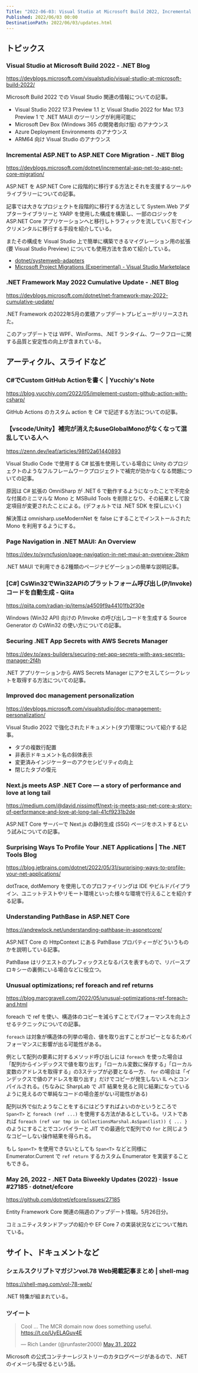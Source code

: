 ```yaml
---
Title: "2022-06-03: Visual Studio at Microsoft Build 2022, Incremental ASP.NET to ASP.NET Core Migration"
Published: 2022/06/03 00:00
DestinationPath: 2022/06/03/updates.html
---
```

<!--
# yyyy-MM-dd
## 主なトピックス
## ヘッドライン
## アーティクル、スライドなど
## ライブラリ、リポジトリ、ツールなど
## サイト、ドキュメントなど
### ツイート
## Deep Dive
-->

## トピックス
### Visual Studio at Microsoft Build 2022 - .NET Blog
https://devblogs.microsoft.com/visualstudio/visual-studio-at-microsoft-build-2022/

Microsoft Build 2022 での Visual Studio 関連の情報についての記事。

- Visual Studio 2022 17.3 Preview 1.1 と Visual Studio 2022 for Mac 17.3 Preview 1 で .NET MAUI のツーリングが利用可能に
- Microsoft Dev Box (Windows 365 の開発者向け版) のアナウンス
- Azure Deployment Environments のアナウンス
- ARM64 向け Visual Studio のアナウンス

### Incremental ASP.NET to ASP.NET Core Migration - .NET Blog
https://devblogs.microsoft.com/dotnet/incremental-asp-net-to-asp-net-core-migration/

ASP.NET を ASP.NET Core に段階的に移行する方法とそれを支援するツールやライブラリーについての記事。

記事では大きなプロジェクトを段階的に移行する方法として System.Web アダプターライブラリーと YARP を使用した構成を構築し、一部のロジックを ASP.NET Core アプリケーションへと移行しトラフィックを流していく形でインクリメンタルに移行する手段を紹介している。

またその構成を Visual Studio 上で簡単に構築できるマイグレーション用の拡張 (要 Visual Studio Preview) についても使用方法を含めて紹介している。

- [dotnet/systemweb-adapters](https://github.com/dotnet/systemweb-adapters)
- [Microsoft Project Migrations (Experimental) - Visual Studio Marketplace](https://marketplace.visualstudio.com/items?itemName=WebToolsTeam.aspnetprojectmigrations)

### .NET Framework May 2022 Cumulative Update - .NET Blog
https://devblogs.microsoft.com/dotnet/net-framework-may-2022-cumulative-update/

.NET Framework の2022年5月の累積アップデートプレビューがリリースされた。

このアップデートでは WPF、WinForms、.NET ランタイム、ワークフローに関する品質と安定性の向上が含まれている。

## アーティクル、スライドなど
### C#でCustom GitHub Actionを書く | Yucchiy's Note
https://blog.yucchiy.com/2022/05/implement-custom-github-action-with-csharp/

GitHub Actions のカスタム action を C# で記述する方法についての記事。

### 【vscode/Unity】補完が消えた&useGlobalMonoがなくなって混乱している人へ
https://zenn.dev/leaf/articles/98f02a61440893

Visual Studio Code で使用する C# 拡張を使用している場合に Unity のプロジェクトのようなフルフレームワークプロジェクトで補完が効かなくなる問題についての記事。

原因は C# 拡張の OmniSharp が .NET 6 で動作するようになったことで不完全な付属のミニマルな Mono と MSBuild Tools を削除となり、その結果として設定項目が変更されたことによる。(デフォルトでは .NET SDK を探しにいく)

解決策は omnisharp.useModernNet を false にすることでインストールされた Mono を利用するようにする。

### Page Navigation in .NET MAUI: An Overview
https://dev.to/syncfusion/page-navigation-in-net-maui-an-overview-2bkm

.NET MAUI で利用できる2種類のページナビゲーションの簡単な説明記事。

### [C#] CsWin32でWin32APIのプラットフォーム呼び出し(P/Invoke)コードを自動生成 - Qiita
https://qiita.com/radian-jp/items/a4509f9a44101fb2f30e

Windows (Win32 API) 向けの P/Invoke の呼び出しコードを生成する Source Generator の CsWin32 の使い方についての記事。

### Securing .NET App Secrets with AWS Secrets Manager
https://dev.to/aws-builders/securing-net-app-secrets-with-aws-secrets-manager-2f4h

.NET アプリケーションから AWS Secrets Manager にアクセスしてシークレットを取得する方法についての記事。

### Improved doc management personalization
https://devblogs.microsoft.com/visualstudio/doc-management-personalization/

Visual Studio 2022 で強化されたドキュメント(タブ)管理について紹介する記事。

- タブの複数行配置
- 非表示ドキュメント名の斜体表示
- 変更済みインジケーターのアクセシビリティの向上
- 閉じたタブの復元

### Next.js meets ASP .NET Core — a story of performance and love at long tail
https://medium.com/@david.nissimoff/next-js-meets-asp-net-core-a-story-of-performance-and-love-at-long-tail-41cf9231b2de

ASP.NET Core サーバーで Next.js の静的生成 (SSG) ページをホストするという試みについての記事。

### Surprising Ways To Profile Your .NET Applications | The .NET Tools Blog
https://blog.jetbrains.com/dotnet/2022/05/31/surprising-ways-to-profile-your-net-applications/

dotTrace, dotMemory を使用してのプロファイリングは IDE やビルドパイプライン、ユニットテストやリモート環境といった様々な環境で行えることを紹介する記事。

### Understanding PathBase in ASP.NET Core
https://andrewlock.net/understanding-pathbase-in-aspnetcore/

ASP.NET Core の HttpContext にある PathBase プロパティーがどういうものかを説明している記事。

PathBase はリクエストのプレフィックスとなるパスを表すもので、リバースプロキシーの裏側にいる場合などに役立つ。

### Unusual optimizations; ref foreach and ref returns
https://blog.marcgravell.com/2022/05/unusual-optimizations-ref-foreach-and.html

foreach で ref を使い、構造体のコピーを減らすことでパフォーマンスを向上させるテクニックについての記事。

`foreach` は対象が構造体の列挙の場合、値を取り出すことがコピーとなるためパフォーマンスに影響が出る可能性がある。

例として配列の要素に対するメソッド呼び出しには `foreach` を使った場合は「配列からインデックスで値を取り出す」「ローカル変数に保存する」「ローカル変数のアドレスを取得する」の3ステップが必要となる一方、 `for` の場合は「インデックスで値のアドレスを取り出す」だけでコピーが発生しない IL へとコンパイルされる。(ちなみに SharpLab で JIT 結果を見ると同じ結果になっているように見えるので単純なコードの場合差がない可能性がある)

配列以外で似たようなことをするにはどうすればよいのかというところで `Span<T>` と `foreach (ref ...)` を使用する方法があるとしている。リストであれば `foreach (ref var tmp in CollectionsMarshal.AsSpan(list)) { ... }` のようにすることでコンパイラーと JIT での最適化で配列での `for` と同じようなコピーしない操作結果を得られる。

もし `Span<T>` を使用できないとしても `Span<T>` などと同様に Enumerator.Current で `ref return` するカスタム Enumerator を実装することもできる。

### May 26, 2022 - .NET Data Biweekly Updates (2022) · Issue #27185 · dotnet/efcore
https://github.com/dotnet/efcore/issues/27185

Entity Framework Core 関連の隔週のアップデート情報。5月26日分。

コミュニティスタンドアップの紹介や EF Core 7 の実装状況などについて触れている。

## サイト、ドキュメントなど
### シェルスクリプトマガジンvol.78 Web掲載記事まとめ | shell-mag
https://shell-mag.com/vol-78-web/

.NET 特集が組まれている。

### ツイート
<!-- https://twitter.com/runfaster2000/status/1531743163190128640?s=12 -->
<blockquote class="twitter-tweet"><p lang="en" dir="ltr">Cool ... The MCR domain now does something useful. <a href="https://t.co/UyELAGuv4E">https://t.co/UyELAGuv4E</a></p>&mdash; Rich Lander (@runfaster2000) <a href="https://twitter.com/runfaster2000/status/1531743163190128640?ref_src=twsrc%5Etfw">May 31, 2022</a></blockquote>
<script async src="https://platform.twitter.com/widgets.js" charset="utf-8"></script>

Microsoft の公式コンテナーレジストリーのカタログページがあるので、.NET のイメージも探せるという話。